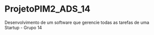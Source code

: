 # ProjetoPIM2_ADS_14
Desenvolvimento de um software que gerencie todas as tarefas de uma Startup - Grupo 14

